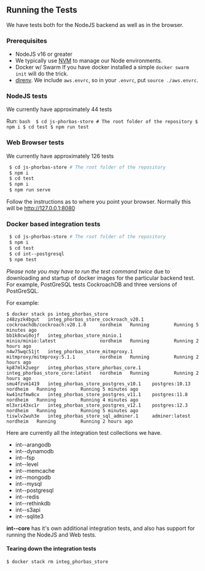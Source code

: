 ## Running the Tests


We have tests both for the NodeJS backend as well as in the browser.
### Prerequisites

 - NodeJS v16 or greater
  - We typically use [NVM](https://github.com/nvm-sh/nvm) to manage our Node environments.
 - Docker w/ Swarm
    If you have docker installed a simple `docker swarm init` will do the trick. 
 - [direnv](https://direnv.net). We include `aws.envrc`, so in your `.envrc`,
    put `source ./aws.envrc`. 

### NodeJS tests

We currently have approximately 44 tests

Run: 
    ```bash 
    $ cd js-phorbas-store # The root folder of the repository
    $ npm i
    $ cd test
    $ npm run test
    ```

### Web Browser tests

We currently have approximately 126 tests


   ```bash
    $ cd js-phorbas-store # The root folder of the repository
    $ npm i
    $ cd test
    $ npm i
    $ npm run serve
   ```

Follow the instructions as to where you point your browser. Normally this will be http://127.0.0.1:8080

### Docker based integration tests

   ```bash
    $ cd js-phorbas-store # The root folder of the repository
    $ npm i
    $ cd test
    $ cd int--postgresql
    $ npm test
   ```
*Please note you may have to run the test command twice* due to downloading and
startup of docker images for the particular backend test. For example,
PostGreSQL tests CockroachDB and three versions of PostGreSQL.

For example:

    $ docker stack ps integ_phorbas_store
    z48zyzk4bgut   integ_phorbas_store_cockroach_v20.1   cockroachdb/cockroach:v20.1.0     nordheim   Running         Running 5 minutes ago             
    bb1k8cwi0ojf   integ_phorbas_store_minio.1           minio/minio:latest                nordheim   Running         Running 2 hours ago               
    n4w75wqc51jt   integ_phorbas_store_mitmproxy.1       mitmproxy/mitmproxy:5.1.1         nordheim   Running         Running 2 hours ago               
    kp87mlk2uegr   integ_phorbas_store_phorbas_core.1    integ_phorbas_store_core:latest   nordheim   Running         Running 2 hours ago               
    smu4fzvm1419   integ_phorbas_store_postgres_v10.1    postgres:10.13                    nordheim   Running         Running 5 minutes ago             
    kw41nzfmw8cx   integ_phorbas_store_postgres_v11.1    postgres:11.8                     nordheim   Running         Running 4 minutes ago             
    ml3xri43xc1r   integ_phorbas_store_postgres_v12.1    postgres:12.3                     nordheim   Running         Running 5 minutes ago             
    tiswlv2wuh3e   integ_phorbas_store_sql_adminer.1     adminer:latest                    nordheim   Running         Running 2 hours ago               

Here are currently all the integration test collections we have.

   - int--arangodb
   - int--dynamodb
   - int--fsp
   - int--level
   - int--memcache
   - int--mongodb
   - int--mysql
   - int--postgresql
   - int--redis
   - int--rethinkdb
   - int--s3api
   - int--sqlite3

**int--core** has it's own additional integration tests, and also has support
for running the NodeJS and Web tests.

#### Tearing down the integration tests

    $ docker stack rm integ_phorbas_store

